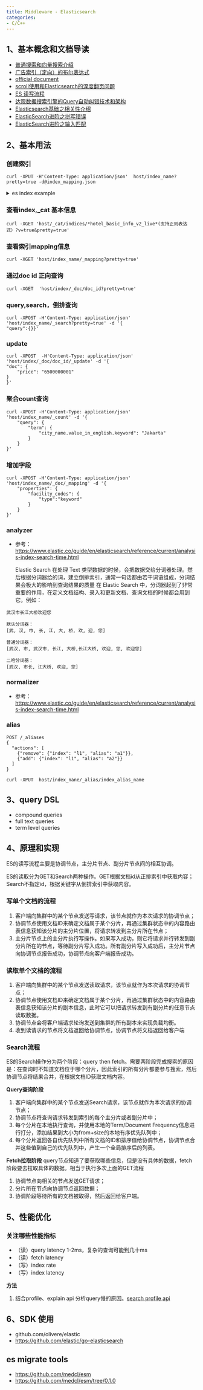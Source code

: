 ```yaml
---
title: Middleware - Elasticsearch
categories:
- C/C++
---
```




## 1、基本概念和文档导读
- [普通搜索和向量搜索介绍](https://blog.csdn.net/weixin_40601534/article/details/122435858?spm=1001.2014.3001.5501)
- [广告索引（定向）的布尔表达式](https://www.cnblogs.com/chenny7/p/14765412.html)
- [official document](https://www.elastic.co/guide/en/elasticsearch/reference/8.3/index.html)
- [scroll使用和Elasticsearch的深度翻页问题](https://www.jianshu.com/p/eb7f11e178b3)
- [ES 读写流程](https://www.cnblogs.com/upupfeng/p/13488120.html)
- [达观数据搜索引擎的Query自动纠错技术和架构](http://www.datagrand.com/blog/search-query.html)
- [Elasticsearch基础之相关性介绍](https://donggeitnote.com/2021/09/19/elasticsearch-tfidf/)
- [ElasticSearch进阶之拼写错误](https://donggeitnote.com/2022/01/02/elasticsearch-typo/)
- [ElasticSearch进阶之输入匹配](https://donggeitnote.com/2021/11/06/elasticsearch-typematch/)


## 2、基本用法
### 创建索引
```
curl -XPUT -H'Content-Type: application/json'  host/index_name?pretty=true -d@index_mapping.json 
```

<details>
  <summary>es index example</summary>
  ```json
 {
    "settings": {
        "index": {
            "number_of_shards": "5",
            "number_of_replicas": "2"
        },
        "analysis": {
            "filter": {
                "t2sconvert": {
                    "convert_type": "t2s",
                    "type": "stconvert"
                }
            },
            "analyzer": {
                "traditional_chinese_analyzer": {
                    "filter": "t2sconvert",
                    "type": "custom",
                    "tokenizer": "ik_smart"
                }
            },
            "normalizer": {
                "lowercase": {
                    "type": "custom",
                    "filter": [
                        "lowercase"
                    ]
                }
            }
        }
    },
    "mappings": {
        "_doc": {
            "properties": {
                "key_type": {
                    "type": "integer"
                },
                "country": {
                    "type": "keyword"
                },
                "language_code": {
                    "type": "keyword"
                },
                "level": {
                    "type": "integer"
                },
                "code": {
                    "type": "keyword"
                },
                "is_available": {
                    "type": "boolean"
                },
                "is_popular": {
                    "type": "boolean"
                },
                "pop_rank": {
                    "type": "integer"
                },
                "name": {
                    "properties": {
                        "value_in_chinese": {
                            "type": "text",
                            "fields": {
                                "keyword": {
                                    "type": "keyword"
                                }
                            },
                            "analyzer": "ik_max_word",
                            "search_analyzer": "ik_smart"
                        },
                        "value_in_english": {
                            "type": "text",
                            "fields": {
                                "keyword": {
                                    "type": "keyword",
                                    "normalizer": "lowercase"
                                }
                            }
                        }
                    }
                },
                "display_name": {
                    "properties": {
                        "value_in_chinese": {
                            "type": "text",
                            "fields": {
                                "keyword": {
                                    "type": "keyword"
                                }
                            },
                            "analyzer": "ik_max_word",
                            "search_analyzer": "ik_smart"
                        },
                        "value_in_english": {
                            "type": "text",
                            "fields": {
                                "keyword": {
                                    "type": "keyword",
                                    "normalizer": "lowercase"
                                }
                            }
                        }
                    }
                },
                "address": {
                    "properties": {
                        "value_in_chinese": {
                            "type": "text",
                            "fields": {
                                "keyword": {
                                    "type": "keyword"
                                }
                            },
                            "analyzer": "ik_max_word",
                            "search_analyzer": "ik_smart"
                        },
                        "value_in_english": {
                            "type": "text",
                            "fields": {
                                "keyword": {
                                    "type": "keyword",
                                    "normalizer": "lowercase"
                                }
                            }
                        }
                    }
                },
                "city_code": {
                    "type": "keyword"
                },
                "city_name": {
                    "properties": {
                        "value_in_chinese": {
                            "type": "text",
                            "fields": {
                                "keyword": {
                                    "type": "keyword"
                                }
                            },
                            "analyzer": "ik_max_word",
                            "search_analyzer": "ik_smart"
                        },
                        "value_in_english": {
                            "type": "text",
                            "fields": {
                                "keyword": {
                                    "type": "keyword",
                                    "normalizer": "lowercase"
                                }
                            }
                        }
                    },
                    "updated": {
                        "type": "date",
                        "format": "strict_date_optional_time||epoch_millis"
                    }
                }
            }
        }
    }
}
  ```
</details>

### 查看index,_cat 基本信息
```
curl -XGET 'host/_cat/indices/*hotel_basic_info_v2_live*(支持正则表达式）?v=true&pretty=true'
```

### 查看索引mapping信息
```
curl -XGET 'host/index_name/_mapping?pretty=true'
```

### 通过doc id 正向查询
```
curl -XGET  'host/index/_doc/doc_id?pretty=true'
```

### query,search，倒排查询
```
curl -XPOST -H'Content-Type: application/json' 'host/index_name/_search?pretty=true' -d '{
"query":{}}'
```


### update
```
curl -XPOST  -H'Content-Type: application/json' 'host/index/_doc/doc_id/_update' -d '{
"doc": {
    "price": "6500000001"
}
}'
```

### 聚合count查询
```
curl -XPOST -H'Content-Type: application/json' 'host/index_name/_count' -d '{
    "query": {
        "term": {
            "city_name.value_in_english.keyword": "Jakarta"
        }
    }
}'
```

### 增加字段
```
curl -XPOST -H'Content-Type: application/json' 'host/index_name/_doc/_mapping' -d '{
    "properties": {
        "facility_codes": {
            "type":"keyword"
        }
    }
}'

```



### analyzer
- 参考：https://www.elastic.co/guide/en/elasticsearch/reference/current/analysis-index-search-time.html

    Elastic Search 在处理 Text 类型数据的时候，会把数据交给分词器处理。然后根据分词器给的词，建立倒排索引，通常一句话都由若干词语组成，分词结果会极大的影响到查询结果的质量
在 Elastic Search 中，分词器起到了非常重要的作用，在定义文档结构、录入和更新文档、查询文档的时候都会用到它。例如：
```
武汉市长江大桥欢迎您

默认分词器：
[武, 汉, 市, 长, 江, 大, 桥, 欢, 迎, 您]

普通分词器：
[武汉, 市, 武汉市, 长江, 大桥,长江大桥, 欢迎, 您, 欢迎您]

二哈分词器：
[武汉, 市长, 江大桥, 欢迎, 您]
```

### normalizer 
- 参考：https://www.elastic.co/guide/en/elasticsearch/reference/current/analysis-index-search-time.html



### alias
```
POST /_aliases
{
  "actions": [
    {"remove": {"index": "l1", "alias": "a1"}},
    {"add": {"index": "l1", "alias": "a2"}}
  ]
}
```

```
curl -XPUT  host/index_nane/_alias/index_alias_name
```
## 3、query DSL
- compound queries
- full text queries
- term level queries

## 4、原理和实现
ES的读写流程主要是协调节点，主分片节点、副分片节点间的相互协调。

ES的读取分为GET和Search两种操作。GET根据文档id从正排索引中获取内容；Search不指定id，根据关键字从倒排索引中获取内容。

### 写单个文档的流程
1. 客户端向集群中的某个节点发送写请求，该节点就作为本次请求的协调节点；
2. 协调节点使用文档ID来确定文档属于某个分片，再通过集群状态中的内容路由表信息获知该分片的主分片位置，将请求转发到主分片所在节点；
3. 主分片节点上的主分片执行写操作。如果写入成功，则它将请求并行转发到副分片所在的节点，等待副分片写入成功。所有副分片写入成功后，主分片节点向协调节点报告成功，协调节点向客户端报告成功。

### 读取单个文档的流程
1. 客户端向集群中的某个节点发送读取请求，该节点就作为本次请求的协调节点；
2. 协调节点使用文档ID来确定文档属于某个分片，再通过集群状态中的内容路由表信息获知该分片的副本信息，此时它可以把请求转发到有副分片的任意节点读取数据。
3. 协调节点会将客户端请求轮询发送到集群的所有副本来实现负载均衡。
4. 收到读请求的节点将文档返回给协调节点，协调节点将文档返回给客户端

### Search流程
ES的Search操作分为两个阶段：query then fetch。需要两阶段完成搜索的原因是：在查询时不知道文档位于哪个分片，因此索引的所有分片都要参与搜索，然后协调节点将结果合并，在根据文档ID获取文档内容。

**Query查询阶段** 
1. 客户端向集群中的某个节点发送Search请求，该节点就作为本次请求的协调节点；
2. 协调节点将查询请求转发到索引的每个主分片或者副分片中；
3. 每个分片在本地执行查询，并使用本地的Term/Document Frequency信息进行打分，添加结果到大小为from+size的本地有序优先队列中；
4. 每个分片返回各自优先队列中所有文档的ID和排序值给协调节点，协调节点合并这些值到自己的优先队列中，产生一个全局排序后的列表。

**Fetch拉取阶段**
query节点知道了要获取哪些信息，但是没有具体的数据，fetch阶段要去拉取具体的数据。相当于执行多次上面的GET流程
1. 协调节点向相关的节点发送GET请求；
2. 分片所在节点向协调节点返回数据；
3. 协调阶段等待所有的文档被取得，然后返回给客户端。



## 5、性能优化

### 关注哪些性能指标
- （读）query latency 1-2ms，复杂的查询可能到几十ms
- （读）fetch latency
- （写）index rate
- （写）index latency

**方法**
1. 结合profile、explain api 分析query慢的原因。[search profile api](https://www.elastic.co/guide/en/elasticsearch/reference/7.17/search-profile.html)


## 6、SDK 使用
- github.com/olivere/elastic
- https://github.com/elastic/go-elasticsearch


## es migrate tools
- https://github.com/medcl/esm
- https://github.com/medcl/esm/tree/0.1.0

